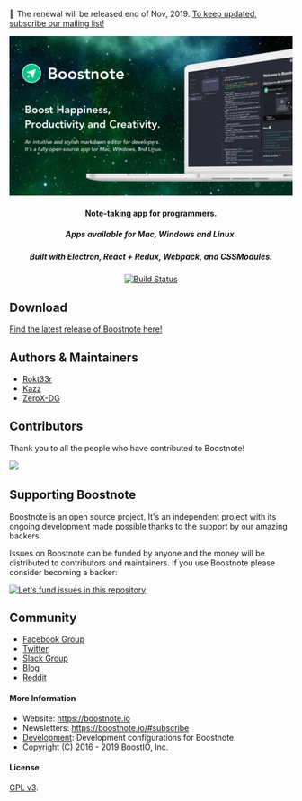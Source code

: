 :mega: The renewal will be released end of Nov, 2019. [To keep updated, subscribe our mailing list!](https://boostnote.io/#subscribe)

![Boostnote app screenshot](./resources/repository/top.png)

<h4 align="center">Note-taking app for programmers. </h4>
<h5 align="center">Apps available for Mac, Windows and Linux.</h5>
<h5 align="center">Built with Electron, React + Redux, Webpack, and CSSModules.</h5>
<p align="center">
  <a href="https://travis-ci.org/BoostIO/Boostnote">
    <img src="https://travis-ci.org/BoostIO/Boostnote.svg?branch=master" alt="Build Status" />
  </a>
 </p>

## Download

[Find the latest release of Boostnote here!](https://github.com/BoostIO/boost-releases/releases/)

## Authors & Maintainers

- [Rokt33r](https://github.com/rokt33r)
- [Kazz](https://github.com/kazup01)
- [ZeroX-DG](https://github.com/ZeroX-DG)

## Contributors
Thank you to all the people who have contributed to Boostnote!

<a href="https://github.com/BoostIO/Boostnote/graphs/contributors"><img src="https://opencollective.com/boostnoteio/contributors.svg?width=890" /></a>

## Supporting Boostnote
Boostnote is an open source project. It's an independent project with its ongoing development made possible thanks to the support by our amazing backers.

Issues on Boostnote can be funded by anyone and the money will be distributed to contributors and maintainers. If you use Boostnote please consider becoming a backer:

[![Let's fund issues in this repository](https://issuehunt.io/static/embed/issuehunt-button-v1.svg)](https://issuehunt.io/repos/53266139)

## Community
- [Facebook Group](https://www.facebook.com/groups/boostnote/)
- [Twitter](https://twitter.com/boostnoteapp)
- [Slack Group](https://join.slack.com/t/boostnote-group/shared_invite/enQtMzkxOTk4ODkyNzc0LWQxZTQwNjBlMDI4YjkyYjg2MTRiZGJhNzA1YjQ5ODA5M2M0M2NlMjI5YjhiYWQzNzgzYmU0MDMwOTlmZmZmMGE)
- [Blog](https://medium.com/boostnote)
- [Reddit](https://www.reddit.com/r/Boostnote/)


#### More Information
* Website: https://boostnote.io
* Newsletters: https://boostnote.io/#subscribe
* [Development](https://github.com/BoostIO/Boostnote/blob/master/docs/build.md): Development configurations for Boostnote.
* Copyright (C) 2016 - 2019 BoostIO, Inc.


#### License

[GPL v3](./LICENSE).
